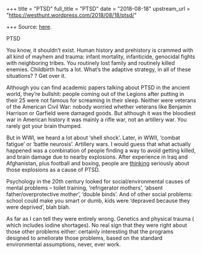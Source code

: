 +++
title = "PTSD"
full_title = "PTSD"
date = "2018-08-18"
upstream_url = "https://westhunt.wordpress.com/2018/08/18/ptsd/"

+++
Source: [here](https://westhunt.wordpress.com/2018/08/18/ptsd/).

PTSD

You know, it shouldn’t exist. Human history and prehistory is crammed
with all kind of mayhem and trauma: infant mortality, infanticide,
genocidal fights with neighboring tribes. You routinely lost family and
routinely killed enemies. Childbirth hurts a lot. What’s the adaptive
strategy, in all of these situations? ? Get over it.

Although you can find academic papers talking about PTSD in the ancient
world, they’re bullshit: people coming out of the Legions after putting
in their 25 were not famous for screaming in their sleep. Neither were
veterans of the American Civil War: nobody worried whether veterans
like Benjamin Harrison or Garfield were damaged goods. But although it
was the bloodiest war in American history it was mainly a rifle war, not
an artillery war. You rarely got your brain thumped.

But in WWI, we heard a lot about ‘shell shock’. Later, in WWII, ‘combat
fatigue’ or ‘battle neurosis’. Artillery wars. I would guess that what
actually happened was a combination of people finding a way to avoid
getting killed, and brain damage due to nearby explosions. After
experience in Iraq and Afghanistan, plus football and boxing, people are
[thinking](https://www.nytimes.com/2016/06/12/magazine/what-if-ptsd-is-more-physical-than-psychological.html)
seriously about those explosions as a cause of PTSD.

Psychology in the 20th century looked for social/environmental causes of
mental problems – toilet training, ‘refrigerator mothers’, ‘absent
father/overprotective mother’, ‘double binds’. And of other social
problems: school could make you smart or dumb, kids were ‘depraved
because they were deprived’, blah blah.

As far as I can tell they were entirely wrong. Genetics and physical
trauma ( which includes iodine shortages). No real sign that they were
right about those other problems either: certainly interesting that the
programs designed to ameliorate those problems, based on the standard
environmental assumptions, never, ever work.



